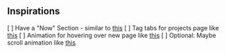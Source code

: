 ## Inspirations

[ ] Have a "Now" Section - similar to [this](https://glyptodon-demo.netlify.app/now/)
[ ] Tag tabs for projects page like [this](https://bytekai.dev/notes/)
[ ] Animation for hovering over new page like [this](https://bytekai.dev/)
[ ] Optional: Maybe scroll animation like [this](https://alogocode.site/) 
